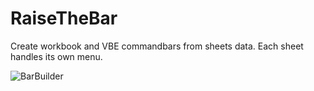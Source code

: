 # RaiseTheBar
Create workbook and VBE commandbars from sheets data. Each sheet handles its own menu.

![BarBuilder](https://user-images.githubusercontent.com/62287665/170943485-ec88bc64-df86-4a56-96c2-ecbf09630f8d.jpg)

